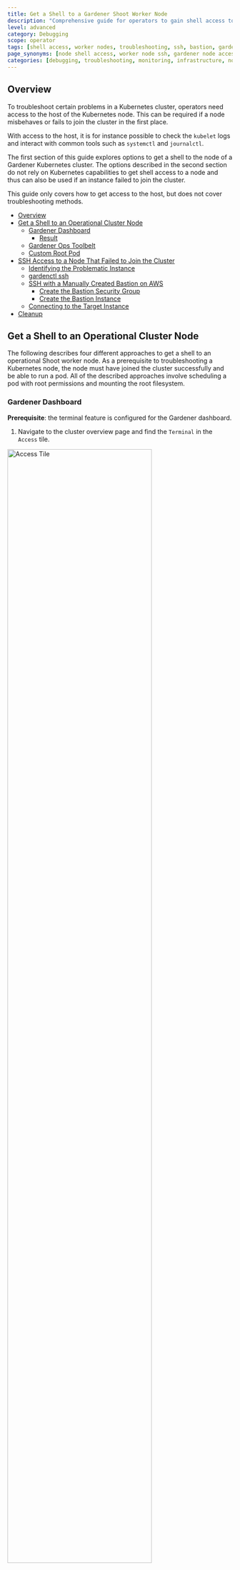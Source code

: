 ```yaml
---
title: Get a Shell to a Gardener Shoot Worker Node
description: "Comprehensive guide for operators to gain shell access to Gardener Shoot worker nodes for troubleshooting, covering multiple methods including Gardener Dashboard, ops-toolbelt, custom pods, and SSH access via bastion hosts for nodes that failed to join the cluster."
level: advanced
category: Debugging
scope: operator
tags: [shell access, worker nodes, troubleshooting, ssh, bastion, gardenctl, ops-toolbelt, privileged pods, node debugging]
page_synonyms: [node shell access, worker node ssh, gardener node access, kubernetes node shell, node troubleshooting, bastion host]
categories: [debugging, troubleshooting, monitoring, infrastructure, nodes]
---
```


## Overview

To troubleshoot certain problems in a Kubernetes cluster, operators need access to the host of the Kubernetes node. This can be required if a node misbehaves or fails to join the cluster in the first place.

With access to the host, it is for instance possible to check the `kubelet` logs and interact with common tools such as `systemctl` and `journalctl`.

The first section of this guide explores options to get a shell to the node of a Gardener Kubernetes cluster.
The options described in the second section do not rely on Kubernetes capabilities to get shell access to a node and thus can also be used if an instance failed to join the cluster.

This guide only covers how to get access to the host, but does not cover troubleshooting methods.

- [Overview](#overview)
- [Get a Shell to an Operational Cluster Node](#get-a-shell-to-an-operational-cluster-node)
  - [Gardener Dashboard](#gardener-dashboard)
    - [Result](#result)
  - [Gardener Ops Toolbelt](#gardener-ops-toolbelt)
  - [Custom Root Pod](#custom-root-pod)
- [SSH Access to a Node That Failed to Join the Cluster](#ssh-access-to-a-node-that-failed-to-join-the-cluster)
  - [Identifying the Problematic Instance](#identifying-the-problematic-instance)
  - [gardenctl ssh](#gardenctl-ssh)
  - [SSH with a Manually Created Bastion on AWS](#ssh-with-a-manually-created-bastion-on-aws)
    - [Create the Bastion Security Group](#create-the-bastion-security-group)
    - [Create the Bastion Instance](#create-the-bastion-instance)
  - [Connecting to the Target Instance](#connecting-to-the-target-instance)
- [Cleanup](#cleanup)

## Get a Shell to an Operational Cluster Node

The following describes four different approaches to get a shell to an operational Shoot worker node.
As a prerequisite to troubleshooting a Kubernetes node, the node must have joined the cluster successfully and be able to run a pod.
All of the described approaches involve scheduling a pod with root permissions and mounting the root filesystem.

### Gardener Dashboard

**Prerequisite**: the terminal feature is configured for the Gardener dashboard.

1. Navigate to the cluster overview page and find the `Terminal` in the `Access` tile.

<img style="margin-left:0;width:80%;height:auto;" alt="Access Tile" src="./images/9fb6ca4ff9b7480f93debba833f48590.png"/>
<br>

Select the target Cluster (Garden, Seed / Control Plane, Shoot cluster) depending on the requirements and access rights (only certain users have access to the Seed Control Plane).

1. To open the terminal configuration, interact with the top right-hand corner of the screen.

<img style="margin-left:0" alt="Terminal configuration" src="./images/db573582bfc544d294cbde8906a74e07.png"/>
<br>

1. Set the Terminal Runtime to "Privileged". Also, specify the target node from the drop-down menu.

<img style="margin-left:0;width:50%;height:auto"  alt="Dashboard terminal pod configuration" src="./images/f7b10d48edf44c17ba838ff5c429e39d.png"/>
<br>

#### Result

The Dashboard then schedules a pod and opens a shell session to the node.

To get access to the common binaries installed on the host, prefix the command with `chroot /hostroot`. Note that the path depends on where the root path is mounted in the container. In the default image used by the Dashboard, it is under `/hostroot`.

<img style="margin-left:0"  alt="Dashboard terminal pod configuration" src="./images/3da659e9cc4744a2ad3e1c6a50d39c04.png"/>
<br>

### Gardener Ops Toolbelt

**Prerequisite**: `kubectl` is available.

The [Gardener ops-toolbelt](https://github.com/gardener/ops-toolbelt) can be used as a convenient way to deploy a root pod to a node. The pod uses an image that is bundled with a bunch of useful [troubleshooting tools](https://github.com/gardener/ops-toolbelt/tree/master/dockerfile-configs). This is also the same image that is used by default when using the Gardener Dashboard terminal feature as described in the [previous section](#gardener-dashboard).

The easiest way to use the [Gardener ops-toolbelt](https://github.com/gardener/ops-toolbelt) is to execute the [`ops-pod` script](https://github.com/gardener/ops-toolbelt/blob/master/hacks/ops-pod) in the `hacks` folder. To get root shell access to a node, execute the aforementioned script by supplying the target node name as an argument:

```sh
<path-to-ops-toolbelt-repo>/hacks/ops-pod <target-node>
```

### Custom Root Pod

Alternatively, a pod can be [assigned](https://kubernetes.io/docs/concepts/configuration/assign-pod-node/) to a target node and a shell can be opened via [standard Kubernetes means](https://kubernetes.io/docs/tasks/debug-application-cluster/get-shell-running-container/). To enable root access to the node, the pod specification requires proper `securityContext` and `volume` properties.

For instance, you can use the following pod manifest, after changing <target-node-name> with the name of the node you want this pod attached to:

```yaml
apiVersion: v1
kind: Pod
metadata:
  name: privileged-pod
  namespace: default
spec:
  nodeSelector:
    kubernetes.io/hostname: <target-node-name>
  containers:
  - name: busybox
    image: busybox
    stdin: true
    securityContext:
      privileged: true
    volumeMounts:
    - name: host-root-volume
      mountPath: /host
      readOnly: true
  volumes:
  - name: host-root-volume
    hostPath:
      path: /
  hostNetwork: true
  hostPID: true
  restartPolicy: Never
```

## SSH Access to a Node That Failed to Join the Cluster

This section explores two options that can be used to get SSH access to a node that failed to join the cluster.
As it is not possible to schedule a pod on the node, the Kubernetes-based methods explored so far cannot be used in this scenario.

Additionally, Gardener typically provisions worker instances in a private subnet of the VPC, hence - there is no public IP address that could be used for direct SSH access.

For this scenario, cloud providers typically have extensive documentation (e.g., [AWS](https://docs.aws.amazon.com/AWSEC2/latest/UserGuide/AccessingInstances.html) & [GCP](https://cloud.google.com/compute/docs/instances/connecting-to-instance) and in [some cases tooling support](https://cloud.google.com/compute/docs/instances/connecting-advanced#vpn)). However, these approaches are mostly cloud provider specific, require interaction via their CLI and API or sometimes the installation of a [cloud provider specific agent](https://docs.aws.amazon.com/systems-manager/latest/userguide/sysman-install-ssm-agent.html) on the node.

Alternatively, `gardenctl` can be used providing a cloud provider agnostic and out-of-the-box support to get ssh access to an instance in a private subnet. Currently `gardenctl` supports AWS, GCP, Openstack, Azure and Alibaba Cloud.

### Identifying the Problematic Instance

First, the problematic instance has to be identified. In Gardener, worker pools can be created in different cloud provider regions, zones, and accounts.

The instance would typically show up as successfully started / running in the cloud provider dashboard or API and it is not immediately obvious which one has a problem. Instead, we can use the Gardener API / CRDs to obtain the faulty instance identifier in a cloud-agnostic way.

Gardener uses the [Machine Controller Manager](https://github.com/gardener/machine-controller-manager) to create the Shoot worker nodes. For each worker node, the Machine Controller Manager creates a `Machine` CRD in the Shoot namespace in the respective `Seed` cluster. Usually the problematic instance can be identified, as the respective `Machine` CRD has status `pending`.

The instance / node name can be obtained from the `Machine` `.status` field:

```sh
kubectl get machine <machine-name> -o json | jq -r .status.node
```

This is all the information needed to go ahead and use `gardenctl ssh` to get a shell to the node. In addition, the used cloud provider, the specific identifier of the instance, and the instance region can be identified from the `Machine` CRD.

Get the identifier of the instance via:

```sh
kubectl get machine <machine-name> -o json | jq -r .spec.providerID // e.g aws:///eu-north-1/i-069733c435bdb4640
```

The identifier shows that the instance belongs to the cloud provider `aws` with the ec2 instance-id `i-069733c435bdb4640` in region `eu-north-1`.

To get more information about the instance, check out the `MachineClass` (e.g., `AWSMachineClass`) that is associated with each `Machine` CRD in the `Shoot` namespace of the `Seed` cluster.

The `AWSMachineClass` contains the machine image ([ami](https://docs.aws.amazon.com/AWSEC2/latest/UserGuide/AMIs.html)), machine-type, iam information, network-interfaces, subnets, security groups and attached volumes.

Of course, the information can also be used to get the instance with the cloud provider CLI / API.

### gardenctl ssh

Using the node name of the problematic instance, we can use the `gardenctl ssh` command to get SSH access to the cloud provider instance via an automatically set up [bastion host](https://en.wikipedia.org/wiki/Bastion_host). `gardenctl` takes care of spinning up the `bastion` instance, setting up the SSH keys, ports and security groups and opens a root shell on the target instance. After the SSH session has ended, `gardenctl` deletes the created cloud provider resources.

Use the following commands:

1. First, target a Garden cluster containing all the Shoot definitions.

```sh
gardenctl target garden <target-garden>
```

1. Target an available Shoot by name. This sets up the context, configures the `kubeconfig` file of the Shoot cluster and downloads the cloud provider credentials. Subsequent commands will execute in this context.

```sh
gardenctl target shoot <target-shoot>
```

1. This uses the cloud provider credentials to spin up the bastion and to open a shell on the target instance.

```sh
gardenctl ssh <target-node>
```

### SSH with a Manually Created Bastion on AWS

In case you are not using `gardenctl` or want to control the bastion instance yourself, you can also manually set it up. 
The steps described here are generally the same as [those used by `gardenctl` internally](https://github.com/gardener/gardenctl/blob/10a537942b94234914758c0f6d053dc1cf218ecd/pkg/cmd/ssh_aws.go#L53-L52).
Despite some cloud provider specifics, they can be generalized to the following list:

- Open port 22 on the target instance.
- Create an instance / VM in a public subnet (the bastion instance needs to have a public IP address).  
- Set-up security groups and roles, and open port 22 for the bastion instance.

The following diagram shows an overview of how the SSH access to the target instance works:

<img style="margin-left:0"  alt="SSH Bastion diagram" src="./images/913441003e5641bc90249bdc07d55656.png"/>
<br>

This guide demonstrates the setup of a bastion on AWS.

**Prerequisites:**

- The `AWS CLI` is set up.
- Obtain target `instance-id` (see [Identifying the Problematic Instance](#identifying-the-problematic-instance)).
- Obtain the VPC ID the Shoot resources are created in. This can be found in the `Infrastructure` CRD in the `Shoot` namespace in the `Seed`.
- Make sure that port 22 on the target instance is open (default for Gardener deployed instances).
  - Extract security group via:

  ```sh
  aws ec2 describe-instances --instance-ids <instance-id>
  ```

  - Check for rule that allows inbound connections on port 22:

  ```sh
  aws ec2 describe-security-groups --group-ids=<security-group-id>
  ```

  - If not available, create the rule with the following comamnd:

  ```sh
  aws ec2 authorize-security-group-ingress --group-id <security-group-id>  --protocol tcp --port 22 --cidr 0.0.0.0/0
  ```

#### Create the Bastion Security Group

1. The common name of the security group is `<shoot-name>-bsg`. Create the security group:

  ```sh
  aws ec2 create-security-group --group-name <bastion-security-group-name>  --description ssh-access --vpc-id <VPC-ID>
  ```

1. Optionally, create identifying tags for the security group:

  ```sh
  aws ec2 create-tags --resources <bastion-security-group-id> --tags Key=component,Value=<tag>
  ```

1. Create a permission in the bastion security group that allows ssh access on port 22:

  ```sh
  aws ec2 authorize-security-group-ingress --group-id <bastion-security-group-id>  --protocol tcp --port 22 --cidr 0.0.0.0/0
  ```

1. Create an IAM role for the bastion instance with the name `<shoot-name>-bastions`:

  ```sh
  aws iam create-role --role-name <shoot-name>-bastions
  ```

  The content should be:

``` json
{
"Version": "2012-10-17",
"Statement": [
    {
        "Effect": "Allow",
        "Action": [
            "ec2:DescribeRegions"
        ],
        "Resource": [
            "*"
        ]
    }
]
}
```

1. Create the instance profile and name it `<shoot-name>-bastions`:

  ```sh
  aws iam create-instance-profile --instance-profile-name <name>
  ```

1. Add the created role to the instance profile:

  ```sh
  aws iam add-role-to-instance-profile --instance-profile-name <instance-profile-name> --role-name <role-name>
  ```

#### Create the Bastion Instance

Next, in order to be able to `ssh` into the bastion instance, the instance has to be set up with a user with a public ssh key.
Create a user `gardener` that has the same Gardener-generated public ssh key as the target instance.

1. First, we need to get the public part of the `Shoot` ssh-key.
  The ssh-key is stored in a secret in the the project namespace in the Garden cluster.
  The name is:  `<shoot-name>-ssh-publickey`.
  Get the key via:

  ```sh
  kubectl get secret aws-gvisor.ssh-keypair -o json | jq -r .data.\"id_rsa.pub\"
  ```

1. A script handed over as `user-data` to the bastion `ec2` instance, can be used to create the `gardener` user and add the ssh-key.
  For your convenience, you can use the following script to generate the `user-data`.

``` bash
#!/bin/bash -eu
saveUserDataFile () {
  ssh_key=$1

cat > gardener-bastion-userdata.sh <<EOF
#!/bin/bash -eu
id gardener || useradd gardener -mU
mkdir -p /home/gardener/.ssh
echo "$ssh_key" > /home/gardener/.ssh/authorized_keys
chown gardener:gardener /home/gardener/.ssh/authorized_keys
echo "gardener ALL=(ALL) NOPASSWD:ALL" >/etc/sudoers.d/99-gardener-user
EOF
}


if [ -p /dev/stdin ]; then
    read -r input
    cat | saveUserDataFile "$input"
else
    pbpaste | saveUserDataFile "$input"
fi
```

1. Use the script by handing-over the public ssh-key of the `Shoot` cluster:

  ```sh
  kubectl get secret aws-gvisor.ssh-keypair -o json | jq -r .data.\"id_rsa.pub\" | ./generate-userdata.sh
  ```

  This generates a file called `gardener-bastion-userdata.sh` in the same directory containing the `user-data`.

1. The following information is needed to create the bastion instance:
  
  `bastion-IAM-instance-profile-name`
    - Use the created instance profile with the name `<shoot-name>-bastions`

  `image-id`
    - It is possible to use the same image-id as the one used for the target instance (or any other image). Has cloud provider specific format (AWS: `ami`).

  `ssh-public-key-name`
  
    - This is the ssh key pair already created in the Shoot's cloud provider account by Gardener during the `Infrastructure` CRD reconciliation.
	- The name is usually: `<shoot-name>-ssh-publickey`

  `subnet-id`
    - Choose a subnet that is attached to an `Internet Gateway` and `NAT Gateway` (bastion instance must have a public IP).
    - The Gardener created public subnet with the name `<shoot-name>-public-utility-<xy>` can be used.
    Please check the created subnets with the cloud provider.

  `bastion-security-group-id`
    - Use the id of the created bastion security group.

  `file-path-to-userdata`
    - Use the filepath to the `user-data` file generated in the previous step.

  - `bastion-instance-name`
    - Optionaly, you can tag the instance.
    - Usually `<shoot-name>-bastions`

1. Create the bastion instance via:

```sh
ec2 run-instances --iam-instance-profile Name=<bastion-IAM-instance-profile-name> --image-id <image-id>  --count 1 --instance-type t3.nano --key-name <ssh-public-key-name>  --security-group-ids <bastion-security-group-id> --subnet-id <subnet-id> --associate-public-ip-address --user-data <file-path-to-userdata> --tag-specifications ResourceType=instance,Tags=[{Key=Name,Value=<bastion-instance-name>},{Key=component,Value=<mytag>}] ResourceType=volume,Tags=[{Key=component,Value=<mytag>}]"
```

Capture the `instance-id` from the response and wait until the `ec2` instance is running and has a public IP address.

### Connecting to the Target Instance

1. Save the private key of the ssh-key-pair in a temporary local file for later use:

```sh
umask 077

kubectl get secret <shoot-name>.ssh-keypair -o json | jq -r .data.\"id_rsa\" | base64 -d > id_rsa.key
```

1. Use the private ssh key to ssh into the bastion instance:

```sh
ssh -i <path-to-private-key> gardener@<public-bastion-instance-ip> 
```

1. If that works, connect from your local terminal to the target instance via the bastion:

```sh
ssh  -i <path-to-private-key> -o ProxyCommand="ssh -W %h:%p -i <private-key> -o IdentitiesOnly=yes -o StrictHostKeyChecking=no gardener@<public-ip-bastion>" gardener@<private-ip-target-instance> -o IdentitiesOnly=yes -o StrictHostKeyChecking=no
```

## Cleanup

Do not forget to cleanup the created resources. Otherwise Gardener will eventually fail to delete the Shoot.
